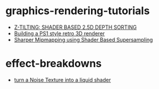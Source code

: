 # graphics-rendering-tutorials

- [Z-TILTING: SHADER BASED 2.5D DEPTH SORTING](https://www.yoyogames.com/en/blog/z-tilting-shader-based-2-dot-5d-depth-sorting)
- [Building a PS1 style retro 3D renderer](https://www.david-colson.com/2021/11/30/ps1-style-renderer.html)
- [Sharper Mipmapping using Shader Based Supersampling](https://bgolus.medium.com/sharper-mipmapping-using-shader-based-supersampling-ed7aadb47bec)

# effect-breakdowns
- [turn a Noise Texture into a liquid shader](https://twitter.com/80Level/status/1473209526820159490)
